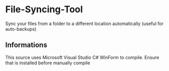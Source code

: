 # File-Syncing-Tool
Sync your files from a folder to a different location automatically (useful for auto-backups)
## Informations
This source uses Microsoft Visual Studio C# WinForm to compile. Ensure that is installed before manually compile
